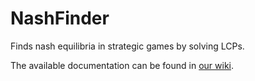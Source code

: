 # NashFinder
Finds nash equilibria in strategic games by solving LCPs.

The available documentation can be found in [our wiki](https://github.com/ZabuzaW/NashFinder/wiki).
